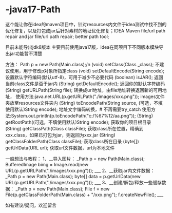 # -java17-Path
这个能让你在idea的maven项目中，针对resources内文件于idea测试中找不到的优化修复，以及打包成jar后针对素材的地址优化修复；IDEA Maven file/url path repair and jar file/url path repair; better path tool;


目前未能导出jdk8版本
主要目前使用java17版，idea在同项目下不同版本模块导出jar功能暂不清楚

方法：
Path p = new Path(Main.class);/n
(void) setClass(Class \_class); 不建议使用，用于修改p对象所指定class
(void) setDefaultEncode(String encode); 设置默认字符编码(默认utf-8)，可用于减少不必要代码
(boolean) isJAR(); 返回当前class文件是否于jar内
(String) getDefaultEncode(); 返回你的默认字符编码
(String) getURLPath(String file); 转换成url地址，由file地址转换返回新的可用地址，
    使用方法:java.net.URL(p.getURLPath("./images/xxx.png")); images文件夹放至resources文件夹内
(String) toEncodePath(String source, (可选，不填使用默认)String encode); 地址文字编码转换，# 不再需要try_catch
    使用方法:System.out.println(p.toEncodePath("c:/%67%12/aa.png"));
(String) getRootPath((可选，不填使用默认)String encode); 获取你的项目根目录
(String) getClassPath(Class classFile); 获取class所在位置，精确到xxx.class，如果已打包为jar，则返回为xxx.jar
(String) getClassFolderPath(Class classFile); 获取class所在目录
(byte[]) getUrlData(URL url); 获取url文件数据，url为本地文件

一般想法与教程：
1、__导入图片：
    _Path p = new Path(Main.class);
    BufferedImage bimg = Image.read(new URL(p.getURLPath("./images/xxx.png")));
    ___
2、__获取jar内文件数据：
    _Path p = new Path(Main.class);
    byte[] data = p.getUrlData(new URL(p.getURLPath("./images/xxx.png")));
    ___
3、__创建/解包/释放一些缓存数据：
    _Path p = new Path(Main.class);
    File f = new File(p.getClassFolderPath(Main.class) + "/xxx.png");
    f.createNewFile();
    ___

如有建议/疑问，欢迎留言
